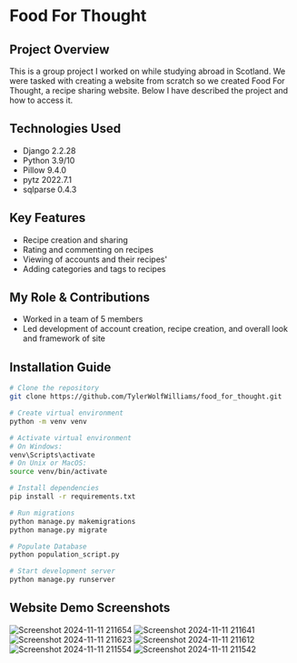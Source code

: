 # Food For Thought

## Project Overview
This is a group project I worked on while studying abroad in Scotland. 
We were tasked with creating a website from scratch so we created Food For Thought, a recipe sharing website.
Below I have described the project and how to access it.

## Technologies Used
- Django 2.2.28
- Python 3.9/10
- Pillow 9.4.0
- pytz 2022.7.1
- sqlparse 0.4.3

## Key Features
- Recipe creation and sharing
- Rating and commenting on recipes
- Viewing of accounts and their recipes'
- Adding categories and tags to recipes

## My Role & Contributions
- Worked in a team of 5 members
- Led development of account creation, recipe creation, and overall look and framework of site

## Installation Guide
```bash
# Clone the repository
git clone https://github.com/TylerWolfWilliams/food_for_thought.git

# Create virtual environment
python -m venv venv

# Activate virtual environment
# On Windows:
venv\Scripts\activate
# On Unix or MacOS:
source venv/bin/activate

# Install dependencies
pip install -r requirements.txt

# Run migrations
python manage.py makemigrations
python manage.py migrate

# Populate Database
python population_script.py

# Start development server
python manage.py runserver

```
## Website Demo Screenshots
![Screenshot 2024-11-11 211654](https://github.com/user-attachments/assets/2946ed3b-f649-419e-b3b7-f6eaaaa7df6a)
![Screenshot 2024-11-11 211641](https://github.com/user-attachments/assets/fd4be17d-01e3-43f0-95ad-fe133c749248)
![Screenshot 2024-11-11 211623](https://github.com/user-attachments/assets/883c1ef4-9947-41cf-af02-39db94d7738a)
![Screenshot 2024-11-11 211612](https://github.com/user-attachments/assets/3d1075b5-005f-4952-b2f1-b4badd234c74)
![Screenshot 2024-11-11 211554](https://github.com/user-attachments/assets/fefe9719-7841-4b7e-a993-e72030fc553e)
![Screenshot 2024-11-11 211542](https://github.com/user-attachments/assets/24664b9c-c862-455b-ba2c-bdc5e237b640)
